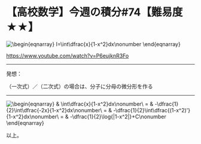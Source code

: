 # 【高校数学】今週の積分#74【難易度★★】

![\begin{eqnarray}
I=\int\dfrac{x}{1-x^2}dx\nonumber
\end{eqnarray}](texclip20200613213152.png)

https://www.youtube.com/watch?v=P6eujknR3Fo

----

発想：

（一次式）／（二次式）の場合は、分子に分母の微分形を作る

----

![\begin{eqnarray}
& \int\dfrac{x}{1-x^2}dx\nonumber\\
= & -\dfrac{1}{2}\int\dfrac{-2x}{1-x^2}dx\nonumber\\
= & -\dfrac{1}{2}\int\dfrac{(1-x^2)'}{1-x^2}dx\nonumber\\
= & -\dfrac{1}{2}\log{|1-x^2|}+C\nonumber
\end{eqnarray}](texclip20200613213731.png)

以上。